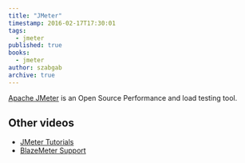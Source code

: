 ```yaml
---
title: "JMeter"
timestamp: 2016-02-17T17:30:01
tags:
  - jmeter
published: true
books:
  - jmeter
author: szabgab
archive: true
---
```



[Apache JMeter](http://jmeter.apache.org/) is an Open Source Performance and load testing tool.


## Other videos

* [JMeter Tutorials](https://www.youtube.com/user/JMeterTutorial)
* [BlazeMeter Support](https://www.youtube.com/user/BlazeMeterSupport)

